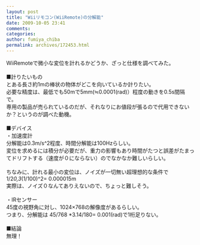 ```yaml
---
layout: post
title: "Wiiリモコン(WiiRemote)の分解能"
date: 2009-10-05 23:41
comments: 
categories: 
author: fumiya_chiba
permalink: archives/172453.html
---
```


WiiRemoteで微小な変位を計れるかどうか、ざっと仕様を調べてみた。<br>
<br>
■計りたいもの<br>
とある長さ約1mの棒状の物体がどこを向いているか計りたい。<br>
必要な精度は、最低でも50mで5mm(≒0.0001(rad)）程度の動きを0.5s間隔で。<br>
専用の製品が売られているのだが、それなりにお値段が張るので代用できないか？というのが調べた動機。<br>
<br>
■デバイス<br>
・加速度計<br>
分解能は0.3m/s^2程度、時間分解能は100Hzらしい。<br>
変位を求めるには積分が必要だが、重力の影響もあり時間がたつと誤差がたまってドリフトする（速度が０にならない）のでなかなか難しいらしい。<br>
<br>
ちなみに、計れる最小の変位は、ノイズが一切無い超理想的な条件で<br>
1/2*0,3*(1/100)^2= 0.000015m<br>
実際は、ノイズ０なんてありえないので、ちょっと難しそう。<br>
<br>
・IRセンサー<br>
45度の視野角に対し、1024×768の解像度があるらしい。<br>
つまり、分解能は 45/768 *3.14/180= 0.001(rad)で1桁足りない。<br>
<br>
■結論<br>
無理！<br>


